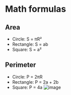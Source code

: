 # Math formulas
## Area
- Circle: S = πR²
- Rectangle: S = ab
- Square: S = a²
 
## Perimeter
- Circle: P = 2πR
- Rectangle: P = 2a + 2b
- Square: P = 4a
![image](https://github.com/9gecko9/geometric_lib/assets/54713307/834ad5fe-d1b2-4a0e-833e-389a3dec6c25)

